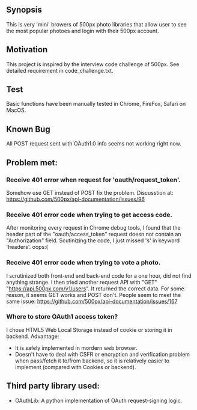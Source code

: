 ## Synopsis
This is very 'mini' browers of 500px photo libraries that allow user to see the most popular photoes and login with their 500px account.

## Motivation
This project is inspired by the interview code challenge of 500px. See detailed requirement in code_challenge.txt.

## Test
Basic functions have been manually tested in Chrome, FireFox, Safari on MacOS.

## Known Bug
All POST request sent with OAuth1.0 info seems not working right now.

## Problem met:
### Receive 401 error when request for 'oauth/request_token'.
Somehow use GET instead of POST fix the problem. 
Discusstion at: https://github.com/500px/api-documentation/issues/96

### Receive 401 error code when trying to get access code.
After monitoring every request in Chrome debug tools, I found that the header part of the "oauth/access_token" request doesn not contain an "Authorization" field. Scutinizing the code, I just missed 's' in keyword 'headers'. oops:(

### Receive 401 error code when trying to vote a photo.

I scrutinized both front-end and back-end code for a one hour, did not find anything strange. I then tried another request API with "GET" "https://api.500px.com/v1/users". It returned the correct data. For some reason, it seems GET works and POST don't. People seem to meet the same issue: https://github.com/500px/api-documentation/issues/167

### Where to store OAuth1 access token?
I chose HTML5 Web Local Storage instead of cookie or storing it in backend.
Advantage:
- It is safely implemented in mordern web browser.
- Doesn't have to deal with CSFR or encryption and verification problem when pass/fetch it to/from backend, so it is relatively easier to implement (compared with Cookies or backend).


## Third party library used:

- OAuthLib: A python implementation of OAuth request-signing logic.